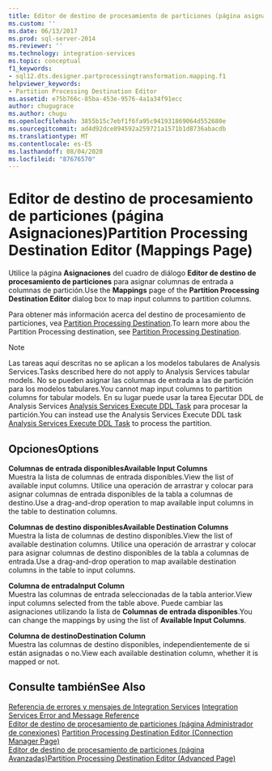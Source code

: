 ```yaml
---
title: Editor de destino de procesamiento de particiones (página asignaciones) | Microsoft Docs
ms.custom: ''
ms.date: 06/13/2017
ms.prod: sql-server-2014
ms.reviewer: ''
ms.technology: integration-services
ms.topic: conceptual
f1_keywords:
- sql12.dts.designer.partprocessingtransformation.mapping.f1
helpviewer_keywords:
- Partition Processing Destination Editor
ms.assetid: e75b766c-85ba-453e-9576-4a1a34f91ecc
author: chugugrace
ms.author: chugu
ms.openlocfilehash: 3855b15c7ebf1f6fa95c941931869064d552680e
ms.sourcegitcommit: ad4d92dce894592a259721a1571b1d8736abacdb
ms.translationtype: MT
ms.contentlocale: es-ES
ms.lasthandoff: 08/04/2020
ms.locfileid: "87676570"
---
```

# <a name="partition-processing-destination-editor-mappings-page"></a><span data-ttu-id="59d6a-102">Editor de destino de procesamiento de particiones (página Asignaciones)</span><span class="sxs-lookup"><span data-stu-id="59d6a-102">Partition Processing Destination Editor (Mappings Page)</span></span>
  <span data-ttu-id="59d6a-103">Utilice la página **Asignaciones** del cuadro de diálogo **Editor de destino de procesamiento de particiones** para asignar columnas de entrada a columnas de partición.</span><span class="sxs-lookup"><span data-stu-id="59d6a-103">Use the **Mappings** page of the **Partition Processing Destination Editor** dialog box to map input columns to partition columns.</span></span>  
  
 <span data-ttu-id="59d6a-104">Para obtener más información acerca del destino de procesamiento de particiones, vea [Partition Processing Destination](data-flow/partition-processing-destination.md).</span><span class="sxs-lookup"><span data-stu-id="59d6a-104">To learn more abou the Partition Processing destination, see [Partition Processing Destination](data-flow/partition-processing-destination.md).</span></span>  
  
> [!NOTE]  
>  <span data-ttu-id="59d6a-105">Las tareas aquí descritas no se aplican a los modelos tabulares de Analysis Services.</span><span class="sxs-lookup"><span data-stu-id="59d6a-105">Tasks described here do not apply to Analysis Services tabular models.</span></span>  <span data-ttu-id="59d6a-106">No se pueden asignar las columnas de entrada a las de partición para los modelos tabulares.</span><span class="sxs-lookup"><span data-stu-id="59d6a-106">You cannot map input columns to partition columns for tabular models.</span></span> <span data-ttu-id="59d6a-107">En su lugar puede usar la tarea Ejecutar DDL de Analysis Services [Analysis Services Execute DDL Task](control-flow/analysis-services-execute-ddl-task.md) para procesar la partición.</span><span class="sxs-lookup"><span data-stu-id="59d6a-107">You can instead use the Analysis Services Execute DDL task [Analysis Services Execute DDL Task](control-flow/analysis-services-execute-ddl-task.md) to process the partition.</span></span>  
  
## <a name="options"></a><span data-ttu-id="59d6a-108">Opciones</span><span class="sxs-lookup"><span data-stu-id="59d6a-108">Options</span></span>  
 <span data-ttu-id="59d6a-109">**Columnas de entrada disponibles**</span><span class="sxs-lookup"><span data-stu-id="59d6a-109">**Available Input Columns**</span></span>  
 <span data-ttu-id="59d6a-110">Muestra la lista de columnas de entrada disponibles.</span><span class="sxs-lookup"><span data-stu-id="59d6a-110">View the list of available input columns.</span></span> <span data-ttu-id="59d6a-111">Utilice una operación de arrastrar y colocar para asignar columnas de entrada disponibles de la tabla a columnas de destino.</span><span class="sxs-lookup"><span data-stu-id="59d6a-111">Use a drag-and-drop operation to map available input columns in the table to destination columns.</span></span>  
  
 <span data-ttu-id="59d6a-112">**Columnas de destino disponibles**</span><span class="sxs-lookup"><span data-stu-id="59d6a-112">**Available Destination Columns**</span></span>  
 <span data-ttu-id="59d6a-113">Muestra la lista de columnas de destino disponibles.</span><span class="sxs-lookup"><span data-stu-id="59d6a-113">View the list of available destination columns.</span></span> <span data-ttu-id="59d6a-114">Utilice una operación de arrastrar y colocar para asignar columnas de destino disponibles de la tabla a columnas de entrada.</span><span class="sxs-lookup"><span data-stu-id="59d6a-114">Use a drag-and-drop operation to map available destination columns in the table to input columns.</span></span>  
  
 <span data-ttu-id="59d6a-115">**Columna de entrada**</span><span class="sxs-lookup"><span data-stu-id="59d6a-115">**Input Column**</span></span>  
 <span data-ttu-id="59d6a-116">Muestra las columnas de entrada seleccionadas de la tabla anterior.</span><span class="sxs-lookup"><span data-stu-id="59d6a-116">View input columns selected from the table above.</span></span> <span data-ttu-id="59d6a-117">Puede cambiar las asignaciones utilizando la lista de **Columnas de entrada disponibles**.</span><span class="sxs-lookup"><span data-stu-id="59d6a-117">You can change the mappings by using the list of **Available Input Columns**.</span></span>  
  
 <span data-ttu-id="59d6a-118">**Columna de destino**</span><span class="sxs-lookup"><span data-stu-id="59d6a-118">**Destination Column**</span></span>  
 <span data-ttu-id="59d6a-119">Muestra las columnas de destino disponibles, independientemente de si están asignadas o no.</span><span class="sxs-lookup"><span data-stu-id="59d6a-119">View each available destination column, whether it is mapped or not.</span></span>  
  
## <a name="see-also"></a><span data-ttu-id="59d6a-120">Consulte también</span><span class="sxs-lookup"><span data-stu-id="59d6a-120">See Also</span></span>  
 <span data-ttu-id="59d6a-121">[Referencia de errores y mensajes de Integration Services](../../2014/integration-services/integration-services-error-and-message-reference.md) </span><span class="sxs-lookup"><span data-stu-id="59d6a-121">[Integration Services Error and Message Reference](../../2014/integration-services/integration-services-error-and-message-reference.md) </span></span>  
 <span data-ttu-id="59d6a-122">[Editor de destino de procesamiento de particiones &#40;página Administrador de conexiones&#41;](../../2014/integration-services/partition-processing-destination-editor-connection-manager-page.md) </span><span class="sxs-lookup"><span data-stu-id="59d6a-122">[Partition Processing Destination Editor &#40;Connection Manager Page&#41;](../../2014/integration-services/partition-processing-destination-editor-connection-manager-page.md) </span></span>  
 [<span data-ttu-id="59d6a-123">Editor de destino de procesamiento de particiones &#40;página Avanzadas&#41;</span><span class="sxs-lookup"><span data-stu-id="59d6a-123">Partition Processing Destination Editor &#40;Advanced Page&#41;</span></span>](../../2014/integration-services/partition-processing-destination-editor-advanced-page.md)  
  
  
